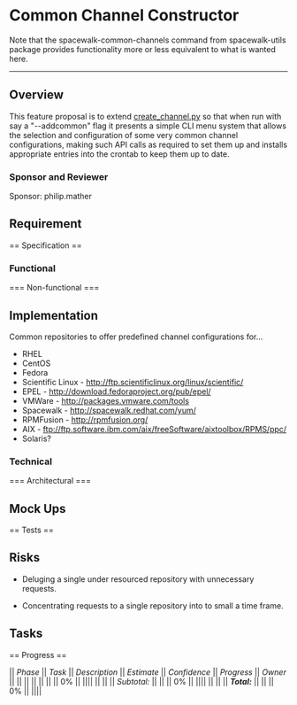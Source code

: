 # __Common Channel Constructor__



Note that the spacewalk-common-channels command from spacewalk-utils package provides functionality more or less equivalent to what is wanted here.

----
## Overview

This feature proposal is to extend [create_channel.py](attachment_wiki_UploadFedoraContent_create_channel.py) so that when run with say a "--addcommon" flag it presents a simple CLI menu system that allows the selection and configuration of some very common channel configurations, making such API calls as required to set them up and installs appropriate entries into the crontab to keep them up to date.

### Sponsor and Reviewer

Sponsor: philip.mather
## Requirement

== Specification ==

### Functional

=== Non-functional ===
## Implementation

Common repositories to offer predefined channel configurations for...

 * RHEL
 * CentOS
 * Fedora
 * Scientific Linux - http://ftp.scientificlinux.org/linux/scientific/
 * EPEL - http://download.fedoraproject.org/pub/epel/
 * VMWare - http://packages.vmware.com/tools
 * Spacewalk - http://spacewalk.redhat.com/yum/
 * RPMFusion - http://rpmfusion.org/
 * AIX - ftp://ftp.software.ibm.com/aix/freeSoftware/aixtoolbox/RPMS/ppc/
 * Solaris?
### Technical

=== Architectural ===
## Mock Ups

== Tests ==

## Risks

 * Deluging a single under resourced repository with unnecessary requests.

 * Concentrating requests to a single repository into to small a time frame.
## Tasks

== Progress ==

|| *Phase* || *Task* || *Description* || *Estimate* || *Confidence* || *Progress* || *Owner* ||
||             ||            ||                   ||                ||                  || 0%             ||             ||||
||             ||            || *Subtotal:*   ||                ||                  || 0%             ||             ||||
||             ||            || *__Total:__*  ||                ||                  || 0%             ||             ||||
